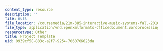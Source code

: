 ```yaml
---
content_type: resource
description: ''
file: null
file_location: /coursemedia/21m-385-interactive-music-systems-fall-2016/0939cf58883ca2f792547060706623da_MIT21M_385F16_project-template.docx
file_type: application/vnd.openxmlformats-officedocument.wordprocessingml.document
resourcetype: Other
title: Project Template
uid: 0939cf58-883c-a2f7-9254-7060706623da
---
```

